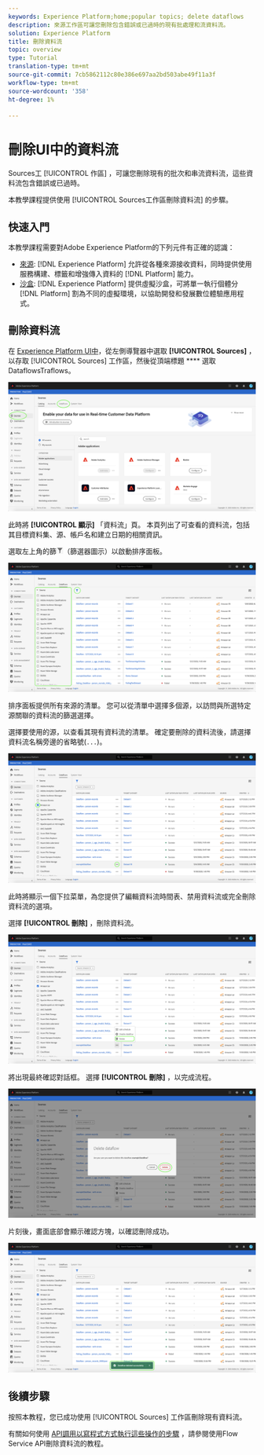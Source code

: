 ```yaml
---
keywords: Experience Platform;home;popular topics; delete dataflows
description: 來源工作區可讓您刪除包含錯誤或已過時的現有批處理和流資料流。
solution: Experience Platform
title: 刪除資料流
topic: overview
type: Tutorial
translation-type: tm+mt
source-git-commit: 7cb5862112c80e386e697aa2bd503abe49f11a3f
workflow-type: tm+mt
source-wordcount: '358'
ht-degree: 1%

---
```



# 刪除UI中的資料流

Sources工 [!UICONTROL 作區] ，可讓您刪除現有的批次和串流資料流，這些資料流包含錯誤或已過時。

本教學課程提供使用 [!UICONTROL Sources工作區刪除資料流] 的步驟。

## 快速入門

本教學課程需要對Adobe Experience Platform的下列元件有正確的認識：

- [來源](../../home.md): [!DNL Experience Platform] 允許從各種來源接收資料，同時提供使用服務構建、標籤和增強傳入資料的 [!DNL Platform] 能力。
- [沙盒](../../../sandboxes/home.md): [!DNL Experience Platform] 提供虛擬沙盒，可將單一執行個體分 [!DNL Platform] 割為不同的虛擬環境，以協助開發和發展數位體驗應用程式。

## 刪除資料流

在 [Experience Platform UI中](https://platform.adobe.com)，從左側導覽器中選取 **[!UICONTROL Sources]** ，以存取 [!UICONTROL Sources] 工作區，然後從頂端標題 **** 選取DataflowsTraflows。

![目錄](../../images/tutorials/delete/catalog.png)

此時將 **[!UICONTROL 顯示]** 「資料流」頁。 本頁列出了可查看的資料流，包括其目標資料集、源、帳戶名和建立日期的相關資訊。

選取左上角的篩![選器圖示](../../images/tutorials/delete/filter.png)（篩選器圖示）以啟動排序面板。

![資料流](../../images/tutorials/delete/dataflows.png)

排序面板提供所有來源的清單。 您可以從清單中選擇多個源，以訪問與所選特定源關聯的資料流的篩選選擇。

選擇要使用的源，以查看其現有資料流的清單。 確定要刪除的資料流後，請選擇資料流名稱旁邊的省略號(`...`)。

![資料流過濾器](../../images/tutorials/delete/dataflows-filter.png)

此時將顯示一個下拉菜單，為您提供了編輯資料流時間表、禁用資料流或完全刪除資料流的選項。

選擇 **[!UICONTROL 刪除]** ，刪除資料流。

![刪除](../../images/tutorials/delete/delete.png)

將出現最終確認對話框。 選擇 **[!UICONTROL 刪除]** ，以完成流程。

![confirm](../../images/tutorials/delete/confirm.png)

片刻後，畫面底部會顯示確認方塊，以確認刪除成功。

![確認](../../images/tutorials/delete/confirmed.png)

## 後續步驟

按照本教程，您已成功使用 [!UICONTROL Sources] 工作區刪除現有資料流。

有關如何使用 [API調用以寫程式方式執行這些操作的步驟](../../tutorials/api/delete-dataflows.md) ，請參閱使用Flow Service API刪除資料流的教程。